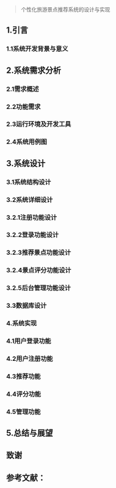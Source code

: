 > 个性化旅游景点推荐系统的设计与实现
## 1.引言	
### 1.1系统开发背景与意义	
## 2.系统需求分析	
### 2.1需求概述	
### 2.2功能需求	
### 2.3运行环境及开发工具	
### 2.4系统用例图	
## 3.系统设计	
### 3.1系统结构设计	
### 3.2系统详细设计	
### 3.2.1注册功能设计	
### 3.2.2登录功能设计	
### 3.2.3推荐景点功能设计	
### 3.2.4景点评分功能设计	
### 3.2.5后台管理功能设计	
### 3.3数据库设计	
### 4.系统实现	
### 4.1用户登录功能	
### 4.2用户注册功能
### 4.3推荐功能	
### 4.4评分功能
### 4.5管理功能	
## 5.总结与展望
## 致谢	
## 参考文献：	


